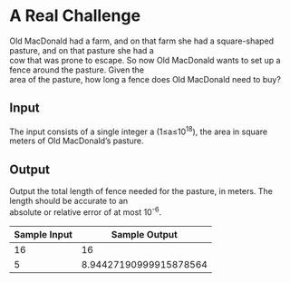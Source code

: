 # A Real Challenge

Old MacDonald had a farm, and on that farm she had a square-shaped pasture, and on that pasture she had a\
cow that was prone to escape. So now Old MacDonald wants to set up a fence around the pasture. Given the\
area of the pasture, how long a fence does Old MacDonald need to buy?

## Input

The input consists of a single integer a (1≤a≤10<sup>18</sup>), the area in square meters of Old MacDonald’s pasture.

## Output

Output the total length of fence needed for the pasture, in meters. The length should be accurate to an\
absolute or relative error of at most 10<sup>-6</sup>.

| Sample Input | Sample Output          |
| ---          | ---                    |
| 16           | 16                     |
| 5            | 8.94427190999915878564 |